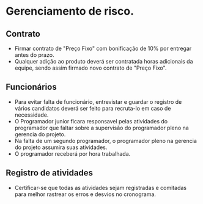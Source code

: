 # Gerenciamento de risco.

## Contrato
* Firmar contrato de "Preço Fixo" com bonificação de 10% por entregar antes do prazo.
* Qualquer adição ao produto deverá ser contratada horas adicionais da equipe, sendo assim firmado novo contrato de "Preço Fixo".

## Funcionários
* Para evitar falta de funcionário, entrevistar e guardar o registro de vários candidatos deverá ser feito para recruta-lo em caso de necessidade.
* O Programador junior ficara responsavel pelas atividades do programador que faltar sobre a supervisão do programador pleno na gerencia do projeto.
* Na falta de um segundo programador, o programador pleno na gerencia do projeto assumira suas atividades.
* O programador receberá por hora trabalhada.

## Registro de atividades
* Certificar-se que todas as atividades sejam registradas e comitadas para melhor rastrear os erros e desvios no cronograma.
